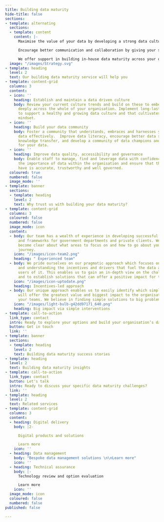 ```yaml
---
title: Building data maturity
hide-title: false
sections:
- template: alternating
  sections:
  - template: content
    content: |-
      Maximise the value of your data by developing a strong data culture and community across your organisation.

      Encourage better communication and collaboration by giving your staff the tools to find, share and use data more effectively. Enable them to make better informed business decisions and to accomplish effective, meaningful work.

      We offer support in building in-house data maturity across your organisation. Our work will enable you to explore new possibilities with data, focus your efforts more effectively and push the boundaries of what your data can do for you.
  image: "/images/Strategy.svg"
- template: heading
  level: 2
  text: Our building data maturity service will help you
- template: content-grid
  columns: 3
  content:
  - icon: ''
    heading: Establish and maintain a data driven culture
    body: Review your current culture trends and build on these to embed data more
      deeply across the whole of your organisation. Implement long-lasting frameworks
      to support a healthy and growing data culture and that cultivates a data driven
      mindset.
  - icon: ''
    heading: Build your data community
    body: Foster a community that understands, embraces and harnesses your organisation’s
      data effectively.  Improve data literacy, encourage better data sharing and
      knowledge transfer, and develop a community of data champions and advocates
      for your data.
  - icon: ''
    heading: Improve data quality, accessibility and governance
    body: Enable staff to manage, find and leverage data with confidence. Solidify
      the importance of data within the organisation and ensure that the data you
      have is accurate, trustworthy and well governed.
  coloured: true
  numbered: false
  image_mode: ''
- template: banner
  sections:
  - template: heading
    level: 2
    text: Why trust us with building your data maturity?
- template: content-grid
  columns: 3
  coloured: false
  numbered: false
  image_mode: icon
  content:
  - body: Our team has a wealth of experience in developing successful maturity models
      and frameworks for government departments and private clients. We’ll help you
      become clear about what areas to focus on and how to go about your data maturity
      journey.
    icon: "/images/icon-team2.png"
    heading: " Experienced team"
  - body: We pride ourselves on our pragmatic approach which focuses on identifying
      and understanding the incentives and drivers that fuel the data and the key
      users of it. This enables us to gain an in-depth view on the challenges at hand
      and to establish solutions that can offer a positive impact for the long term.
    icon: "/images/icon-uptodate.png"
    heading: Incentives-led approach
  - body: Our unique approach enables us to easily identify which simple interventions
      will offer the greatest value and biggest impact to the organisation and to
      your teams. We believe in finding simple solutions to big problems.
    icon: "/images/light-bulb-g42dd97171_640.png"
    heading: Big impact via simple interventions
- template: call-to-action
  link_type: contact
  intro: Ready to explore your options and build your organisation’s data maturity?
  button: Get in touch
  link: ''
- template: banner
  sections:
  - template: heading
    level: 2
    text: Building data maturity success stories
- template: heading
  level: 2
  text: Building data maturity insights
- template: call-to-action
  link_type: contact
  button: Let's talk
  intro: Ready to discuss your specific data maturity challenges?
  link: ''
- template: heading
  level: 2
  text: Related services
- template: content-grid
  columns: 3
  content:
  - heading: Digital delivery
    body: |2-

      Digital products and solutions

      Learn more
    icon: ''
  - heading: Data management
    body: "Bespoke data management solutions \n\nLearn more"
    icon: ''
  - heading: Technical assurance
    body: |-
      Technology review and option evaluation

      Learn more
    icon: ''
  image_mode: icon
  coloured: false
  numbered: false
published: false

---
```

